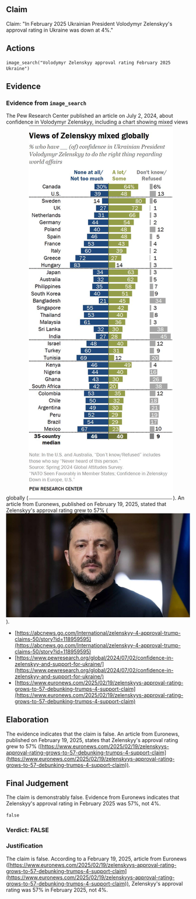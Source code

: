 ## Claim
Claim: "In February 2025 Ukrainian President Volodymyr Zelenskyy's approval rating in Ukraine was down at 4%."

## Actions
```
image_search("Volodymyr Zelenskyy approval rating February 2025 Ukraine")
```

## Evidence
### Evidence from `image_search`
The Pew Research Center published an article on July 2, 2024, about confidence in Volodymyr Zelenskyy, including a chart showing mixed views globally (![image 6690](media/2025-08-29_23-01-1756508511-186987.jpg)). An article from Euronews, published on February 19, 2025, stated that Zelenskyy's approval rating grew to 57% (![image 6691](media/2025-08-29_23-01-1756508511-267528.jpg)).

*   [https://abcnews.go.com/International/zelenskyy-4-approval-trump-claims-50/story?id=118959595](https://abcnews.go.com/International/zelenskyy-4-approval-trump-claims-50/story?id=118959595)
*   [https://www.pewresearch.org/global/2024/07/02/confidence-in-zelenskyy-and-support-for-ukraine/](https://www.pewresearch.org/global/2024/07/02/confidence-in-zelenskyy-and-support-for-ukraine/)
*   [https://www.euronews.com/2025/02/19/zelenskyys-approval-rating-grows-to-57-debunking-trumps-4-support-claim](https://www.euronews.com/2025/02/19/zelenskyys-approval-rating-grows-to-57-debunking-trumps-4-support-claim)


## Elaboration
The evidence indicates that the claim is false. An article from Euronews, published on February 19, 2025, states that Zelenskyy's approval rating grew to 57% ([https://www.euronews.com/2025/02/19/zelenskyys-approval-rating-grows-to-57-debunking-trumps-4-support-claim](https://www.euronews.com/2025/02/19/zelenskyys-approval-rating-grows-to-57-debunking-trumps-4-support-claim)).


## Final Judgement
The claim is demonstrably false. Evidence from Euronews indicates that Zelenskyy's approval rating in February 2025 was 57%, not 4%.

`false`

### Verdict: FALSE

### Justification
The claim is false. According to a February 19, 2025, article from Euronews ([https://www.euronews.com/2025/02/19/zelenskyys-approval-rating-grows-to-57-debunking-trumps-4-support-claim](https://www.euronews.com/2025/02/19/zelenskyys-approval-rating-grows-to-57-debunking-trumps-4-support-claim)), Zelenskyy's approval rating was 57% in February 2025, not 4%.

